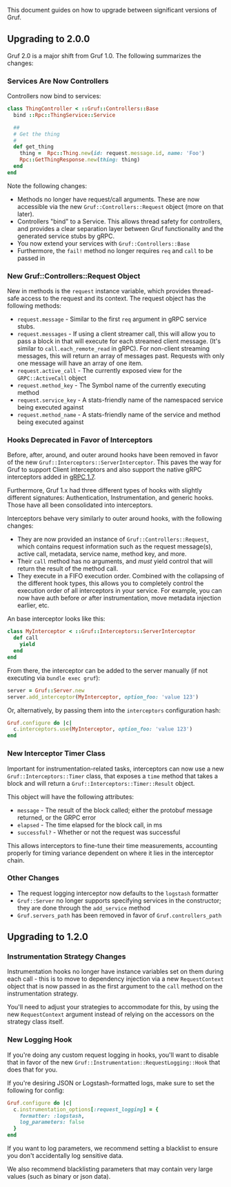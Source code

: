 This document guides on how to upgrade between significant versions of Gruf.

## Upgrading to 2.0.0

Gruf 2.0 is a major shift from Gruf 1.0. The following summarizes the changes:

### Services Are Now Controllers

Controllers now bind to services:

```ruby
class ThingController < ::Gruf::Controllers::Base
  bind ::Rpc::ThingService::Service

  ##
  # Get the thing
  #
  def get_thing
    thing =  Rpc::Thing.new(id: request.message.id, name: 'Foo')
    Rpc::GetThingResponse.new(thing: thing)
  end
end
```

Note the following changes:

* Methods no longer have request/call arguments. These are now accessible via the new
  `Gruf::Controllers::Request` object (more on that later).
* Controllers "bind" to a Service. This allows thread safety for controllers, and provides a clear
  separation layer between Gruf functionality and the generated service stubs by gRPC.
* You now extend your services with `Gruf::Controllers::Base`
* Furthermore, the `fail!` method no longer requires `req` and `call` to be passed in

### New Gruf::Controllers::Request Object

New in methods is the `request` instance variable, which provides thread-safe access to the request
and its context. The request object has the following methods:

* `request.message` - Similar to the first `req` argument in gRPC service stubs.
* `request.messages` - If using a client streamer call, this will allow you to pass a block in that
  will execute for each streamed client message. (It's similar to `call.each_remote_read` in gRPC).
  For non-client streaming messages, this will return an array of messages past. Requests with only
  one message will have an array of one item.
* `request.active_call` - The currently exposed view for the `GRPC::ActiveCall` object
* `request.method_key` - The Symbol name of the currently executing method
* `request.service_key` - A stats-friendly name of the namespaced service being executed against
* `request.method_name` - A stats-friendly name of the service and method being executed against

### Hooks Deprecated in Favor of Interceptors

Before, after, around, and outer around hooks have been removed in favor of the new
`Gruf::Interceptors::ServerInterceptor`. This paves the way for Gruf to support Client interceptors
and also support the native gRPC interceptors added in [gRPC 1.7](https://github.com/grpc/grpc/pull/12100).

Furthermore, Gruf 1.x had three different types of hooks with slightly different signatures: Authentication,
Instrumentation, and generic hooks. Those have all been consolidated into interceptors.

Interceptors behave very similarly to outer around hooks, with the following changes:

* They are now provided an instance of `Gruf::Controllers::Request`, which contains request information
  such as the request message(s), active call, metadata, service name, method key, and more.
* Their `call` method has no arguments, and _must_ yield control that will return the result of the method
  call.
* They execute in a FIFO execution order. Combined with the collapsing of the different hook types, this
  allows you to completely control the execution order of all interceptors in your service. For example,
  you can now have auth before _or_ after instrumentation, move metadata injection earlier, etc.

An base interceptor looks like this:

```ruby
class MyInterceptor < ::Gruf::Interceptors::ServerInterceptor
  def call
    yield
  end
end
```

From there, the interceptor can be added to the server manually (if not executing via `bundle exec gruf`):

```ruby
server = Gruf::Server.new
server.add_interceptor(MyInterceptor, option_foo: 'value 123')
```

Or, alternatively, by passing them into the `interceptors` configuration hash:

```ruby
Gruf.configure do |c|
  c.interceptors.use(MyInterceptor, option_foo: 'value 123')
end
```

### New Interceptor Timer Class

Important for instrumentation-related tasks, interceptors can now use a new `Gruf::Interceptors::Timer`
class, that exposes a `time` method that takes a block and will return a
`Gruf::Interceptors::Timer::Result` object.

This object will have the following attributes:

* `message` - The result of the block called; either the protobuf message returned, or the GRPC error
* `elapsed` - The time elapsed for the block call, in ms
* `successful?` - Whether or not the request was successful

This allows interceptors to fine-tune their time measurements, accounting properly for timing variance
dependent on where it lies in the interceptor chain.

### Other Changes

* The request logging interceptor now defaults to the `logstash` formatter
* `Gruf::Server` no longer supports specifying services in the constructor; they are done through
  the `add_service` method
* `Gruf.servers_path` has been removed in favor of `Gruf.controllers_path`

## Upgrading to 1.2.0

### Instrumentation Strategy Changes

Instrumentation hooks no longer have instance variables set on them during each call - this
is to move to dependency injection via a new `RequestContext` object that is now passed in
as the first argument to the `call` method on the instrumentation strategy.

You'll need to adjust your strategies to accommodate for this, by using the new `RequestContext`
argument instead of relying on the accessors on the strategy class itself.

### New Logging Hook

If you're doing any custom request logging in hooks, you'll want to disable that in favor
of the new `Gruf::Instrumentation::RequestLogging::Hook` that does that for you.

If you're desiring JSON or Logstash-formatted logs, make sure to set the following for config:

```ruby
Gruf.configure do |c|
  c.instrumentation_options[:request_logging] = {
    formatter: :logstash,
    log_parameters: false
  }
end
```

If you want to log parameters, we recommend setting a blacklist to ensure you don't accidentally
log sensitive data.

We also recommend blacklisting parameters that may contain very large values (such as binary
or json data).
